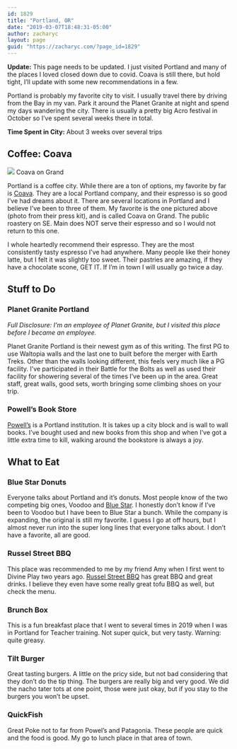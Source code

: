 ```yaml
---
id: 1829
title: "Portland, OR"
date: "2019-03-07T18:48:31-05:00"
author: zacharyc
layout: page
guid: "https://zacharyc.com/?page_id=1829"
---
```


**Update:** This page needs to be updated. I just visited Portland and many of the places I loved closed down due to covid. Coava is still there, but hold tight, I’ll update with some new recommendations in a few.

Portland is probably my favorite city to visit. I usually travel there by driving from the Bay in my van. Park it around the Planet Granite at night and spend my days wandering the city. There is usually a pretty big Acro festival in October so I’ve spent several weeks there in total.

**Time Spent in City:** About 3 weeks over several trips

## Coffee: Coava

![](/assets/img/2019/03/coava_coffee_grand.jpg?fit=1024%2C683)
Coava on Grand

Portland is a coffee city. While there are a ton of options, my favorite by far is [Coava](https://coavacoffee.com). They are a local Portland company, and their espresso is so good I’ve had dreams about it. There are several locations in Portland and I believe I’ve been to three of them. My favorite is the one pictured above (photo from their press kit), and is called Coava on Grand. The public roastery on SE. Main does NOT serve their espresso and so I would not return to this one.

I whole heartedly recommend their espresso. They are the most consistently tasty espresso I’ve had anywhere. Many people like their honey latte, but I felt it was slightly too sweet. Their pastries are amazing, if they have a chocolate scone, GET IT. If I’m in town I will usually go twice a day.

## Stuff to Do

### Planet Granite Portland

_Full Disclosure: I’m an employee of Planet Granite, but I visited this place before I became an employee._

Planet Granite Portland is their newest gym as of this writing. The first PG to use Waltopia walls and the last one to built before the merger with Earth Treks. Other than the walls looking different, this feels very much like a PG facility. I’ve participated in their Battle for the Bolts as well as used their facility for showering several of the times I’ve been up in the area. Great staff, great walls, good sets, worth bringing some climbing shoes on your trip.

### Powell’s Book Store

[Powell’s](https://www.powells.com) is a Portland institution. It is takes up a city block and is wall to wall books. I’ve bought used and new books from this shop and when I’ve got a little extra time to kill, walking around the bookstore is always a joy.

## What to Eat

### Blue Star Donuts

Everyone talks about Portland and it’s donuts. Most people know of the two competing big ones, Voodoo and [Blue Star](https://www.bluestardonuts.com). I honestly don’t know if I’ve been to Voodoo but I have been to Blue Star a bunch. While the company is expanding, the original is still my favorite. I guess I go at off hours, but I almost never run into the super long lines that everyone talks about. I don’t have a favorite, all are good.

### Russel Street BBQ

This place was recommended to me by my friend Amy when I first went to Divine Play two years ago. [Russel Street BBQ](https://www.russellstreetbbq.com) has great BBQ and great drinks. I believe they even have some really great tofu BBQ as well, but check the menu.

### Brunch Box

This is a fun breakfast place that I went to several times in 2019 when I was in Portland for Teacher training. Not super quick, but very tasty. Warning: quite greasy.

### Tilt Burger

Great tasting burgers. A little on the pricy side, but not bad considering that they don’t do the tip thing. The burgers are really big and very good. We did the nacho tater tots at one point, those were just okay, but if you stay to the burgers you won’t be upset.

### QuickFish

Great Poke not to far from Powel’s and Patagonia. These people are quick and the food is good. My go to lunch place in that area of town.
